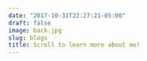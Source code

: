 ```yaml
---
date: "2017-10-31T22:27:21-05:00"
draft: false
image: back.jpg
slug: blogs
title: Scroll to learn more about me!
---
```

